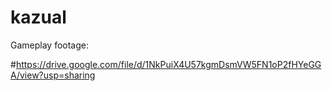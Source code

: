 # kazual

Gameplay footage:

#https://drive.google.com/file/d/1NkPuiX4U57kgmDsmVW5FN1oP2fHYeGGA/view?usp=sharing
